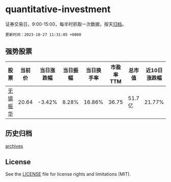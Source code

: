 # quantitative-investment

证券交易日，9:00-15:00，每半时抓取一次数据，按天[归档](archives)。

`更新时间：2023-10-27 11:31:05 +0800`

## 强势股票

|股票|当前价|当日涨跌幅|当日振幅|当日换手率|市盈率TTM|总市值|近10日涨跌幅|
|----|----|----|----|----|----|----|----|
|[无锡振华](https://xueqiu.com/S/SH605319)|20.64|-3.42%|8.28%|16.86%|36.75|51.7亿|21.77%|

## 历史归档

[archives](archives)

## License

See the [LICENSE](LICENSE) file for license rights and limitations (MIT).